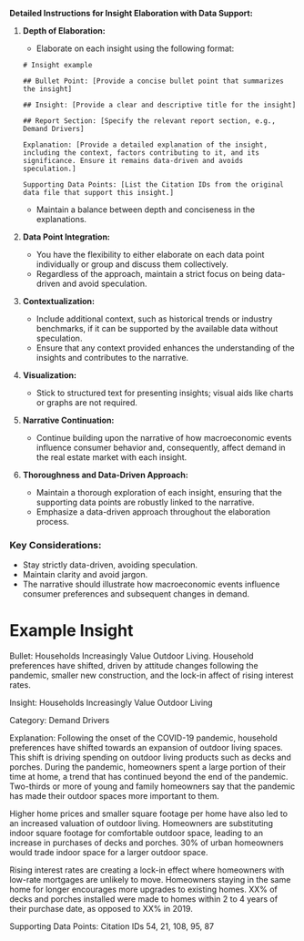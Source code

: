 **Detailed Instructions for Insight Elaboration with Data Support:**

1. **Depth of Elaboration:**
   - Elaborate on each insight using the following format:
   
   ```
   # Insight example

   ## Bullet Point: [Provide a concise bullet point that summarizes the insight]
   
   ## Insight: [Provide a clear and descriptive title for the insight]
   
   ## Report Section: [Specify the relevant report section, e.g., Demand Drivers]
   
   Explanation: [Provide a detailed explanation of the insight, including the context, factors contributing to it, and its significance. Ensure it remains data-driven and avoids speculation.]

   Supporting Data Points: [List the Citation IDs from the original data file that support this insight.]
   ```
   
   - Maintain a balance between depth and conciseness in the explanations.

2. **Data Point Integration:**
   - You have the flexibility to either elaborate on each data point individually or group and discuss them collectively.
   - Regardless of the approach, maintain a strict focus on being data-driven and avoid speculation.

3. **Contextualization:**
   - Include additional context, such as historical trends or industry benchmarks, if it can be supported by the available data without speculation.
   - Ensure that any context provided enhances the understanding of the insights and contributes to the narrative.

4. **Visualization:**
   - Stick to structured text for presenting insights; visual aids like charts or graphs are not required.

5. **Narrative Continuation:**
   - Continue building upon the narrative of how macroeconomic events influence consumer behavior and, consequently, affect demand in the real estate market with each insight.

6. **Thoroughness and Data-Driven Approach:**
   - Maintain a thorough exploration of each insight, ensuring that the supporting data points are robustly linked to the narrative.
   - Emphasize a data-driven approach throughout the elaboration process.

### Key Considerations:

- Stay strictly data-driven, avoiding speculation.
- Maintain clarity and avoid jargon.
- The narrative should illustrate how macroeconomic events influence consumer preferences and subsequent changes in demand.

# Example Insight

Bullet: Households Increasingly Value Outdoor Living. Household preferences have shifted, driven by attitude changes following the pandemic, smaller new construction, and the lock-in affect of rising interest rates.

Insight: Households Increasingly Value Outdoor Living

Category: Demand Drivers

Explanation: Following the onset of the COVID-19 pandemic, household preferences have shifted towards an expansion of outdoor living spaces. This shift is driving spending on outdoor living products such as decks and porches. During the pandemic, homeowners spent a large portion of their time at home, a trend that has continued beyond the end of the pandemic. Two-thirds or more of young and family homeowners say that the pandemic has made their outdoor spaces more important to them. 

Higher home prices and smaller square footage per home have also led to an increased valuation of outdoor living. Homeowners are substituting indoor square footage for comfortable outdoor space, leading to an increase in purchases of decks and porches. 30% of urban homeowners would trade indoor space for a larger outdoor space. 

Rising interest rates are creating a lock-in effect where homeowners with low-rate mortgages are unlikely to move. Homeowners staying in the same home for longer encourages more upgrades to existing homes. XX% of decks and porches installed were made to homes within 2 to 4 years of their purchase date, as opposed to XX% in 2019.

Supporting Data Points: Citation IDs 54, 21, 108, 95, 87